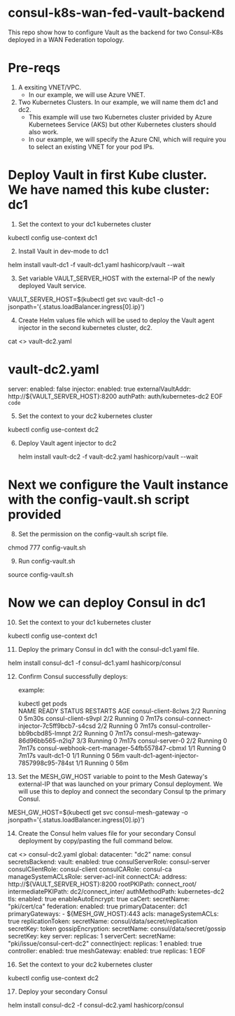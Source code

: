 # consul-k8s-wan-fed-vault-backend
This repo show how to configure Vault as the backend for two Consul-K8s deployed in a WAN Federation topology. 

# Pre-reqs
1. A exsiting VNET/VPC. 
   - In our example, we will use Azure VNET. 
2. Two Kubernetes Clusters. In our example, we will name them dc1 and dc2.
   - This example will use two Kubernetes cluster privided by Azure Kubernetees Service (AKS) but other Kubernetes clusters should also work.
   - In our example, we will specify the Azure CNI, which will require you to select an existing VNET for your pod IPs. 


# Deploy Vault in first Kube cluster. We have named this kube cluster: dc1

1. Set the context to your dc1 kubernetes cluster

  kubectl config use-context dc1

2. Install Vault in dev-mode to dc1

  helm install vault-dc1 -f vault-dc1.yaml hashicorp/vault --wait

3. Set variable VAULT_SERVER_HOST with the external-IP of the newly deployed Vault service.

  VAULT_SERVER_HOST=$(kubectl get svc vault-dc1 -o jsonpath='{.status.loadBalancer.ingress[0].ip}')

4. Create Helm values file which will be used to deploy the Vault agent injector in the second kubernetes cluster, dc2. 

cat <<EOF >> vault-dc2.yaml
# vault-dc2.yaml
server:
  enabled: false
injector:
  enabled: true
  externalVaultAddr: http://${VAULT_SERVER_HOST}:8200
  authPath: auth/kubernetes-dc2
EOF
`code`
  
5. Set the context to your dc2 kubernetes cluster

  kubectl config use-context dc2
  
6. Deploy Vault agent injector to dc2
  
   helm install vault-dc2 -f vault-dc2.yaml hashicorp/vault --wait
  

# Next we configure the Vault instance with the config-vault.sh script provided
  
8. Set the permission on the config-vault.sh script file.
  
  chmod 777 config-vault.sh
  
9. Run config-vault.sh
  
  source config-vault.sh
  
  
# Now we can deploy Consul in dc1 
  
10. Set the context to your dc1 kubernetes cluster
  
  kubectl config use-context dc1
  
  
11. Deploy the primary Consul in dc1 with the consul-dc1.yaml file.
  
  helm install consul-dc1 -f consul-dc1.yaml hashicorp/consul
  
12. Confirm Consul successfully deploys:

    example:

    kubectl get pods   
    NAME                                           READY   STATUS    RESTARTS   AGE
    consul-client-8clws                            2/2     Running   0          5m30s
    consul-client-s9vpl                            2/2     Running   0          7m17s
    consul-connect-injector-7c5ff9bcb7-s4csd       2/2     Running   0          7m17s
    consul-controller-bb9bcbd85-lmnpt              2/2     Running   0          7m17s
    consul-mesh-gateway-86d96bb565-n2lq7           3/3     Running   0          7m17s
    consul-server-0                                2/2     Running   0          7m17s
    consul-webhook-cert-manager-54fb557847-cbmxl   1/1     Running   0          7m17s
    vault-dc1-0                                    1/1     Running   0          56m
    vault-dc1-agent-injector-7857998c95-784st      1/1     Running   0          56m
  
  
13. Set the MESH_GW_HOST variable to point to the Mesh Gateway's external-IP that was launched on your primary Consul deployment. 
    We will use this to deploy and connect the secondary Consul tp the primary Consul.
  
  MESH_GW_HOST=$(kubectl get svc consul-mesh-gateway -o jsonpath='{.status.loadBalancer.ingress[0].ip}')

14. Create the Consul helm values file for your secondary Consul deployment by copy/pasting the full command below.
  
cat <<EOF >> consul-dc2.yaml
global:
  datacenter: "dc2"
  name: consul
  secretsBackend:
    vault:
      enabled: true
      consulServerRole: consul-server
      consulClientRole: consul-client
      consulCARole: consul-ca
      manageSystemACLsRole: server-acl-init
      connectCA:
        address: http://${VAULT_SERVER_HOST}:8200
        rootPKIPath: connect_root/
        intermediatePKIPath: dc2/connect_inter/
        authMethodPath: kubernetes-dc2
  tls:
    enabled: true
    enableAutoEncrypt: true
    caCert:
      secretName: "pki/cert/ca"
  federation:
    enabled: true
    primaryDatacenter: dc1
    primaryGateways:
    - ${MESH_GW_HOST}:443
  acls:
    manageSystemACLs: true
    replicationToken:
      secretName: consul/data/secret/replication
      secretKey: token
  gossipEncryption:
    secretName: consul/data/secret/gossip
    secretKey: key
server:
  replicas: 1
  serverCert:
    secretName: "pki/issue/consul-cert-dc2"
connectInject:
  replicas: 1
  enabled: true
controller:
  enabled: true
meshGateway:
  enabled: true
  replicas: 1
EOF
  
  
  
  16. Set the context to your dc2 kubernetes cluster

  kubectl config use-context dc2
  
  17. Deploy your secondary Consul
  
 helm install consul-dc2 -f consul-dc2.yaml hashicorp/consul
  
  
  
  
